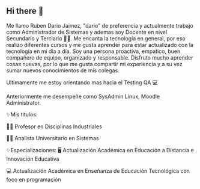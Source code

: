 ## Hi there 👋

Me llamo Ruben Dario Jaimez, "dario" de preferencia y actualmente trabajo como Administrador de Sistemas y ademas soy Docente en nivel Secundario y Terciario 👨‍🏫. Me encanta la tecnología en general, por eso realizo diferentes cursos y me gusta aprender para estar actualizado con la tecnología en mi día a día.
Soy una persona proactiva, empatico, buen compañero de equipo, organizado y responsable. Disfruto mucho aprender cosas nuevas, por lo que me gusta compartir mi experiencia y a su vez sumar nuevos conocimientos de mis colegas.

Ultimamente me estoy orientando mas hacia el Testing QA 💻

Anteriormente me desempeñe como SysAdmin Linux, Moodle Administrator. 

✨Mis titulos:

👨‍🎓 Profesor en Disciplinas Industriales

👨‍🎓 Analista Universitario en Sistemas

✨Especializaciones:
🖥 Actualización Académica en Educación a Distancia e Innovación Educativa

💻 Actualización Académica en Enseñanza de Educación Tecnológica con foco en programación



<!--
**dariojaimez/dariojaimez** is a ✨ _special_ ✨ repository because its `README.md` (this file) appears on your GitHub profile.
Me llamo Ruben Dario Jaimez "dario" de preferencia y actualmente trabajo como Administrador de Sistemas y ademas soy Docente en nivel Secundario y Terciario. Me encanta la tecnología en general, por eso realizo diferentes cursos y me gusta aprender para estar con la tecnología en mi día a día.

Here are some ideas to get you started:

- 🔭 I’m currently working on ...
- 🌱 I’m currently learning ...
- 👯 I’m looking to collaborate on ...
- 🤔 I’m looking for help with ...
- 💬 Ask me about ...
- 📫 How to reach me: dariojaimez@gmail.com
- 😄 Pronouns: ...
- ⚡ Fun fact: ...
-->
